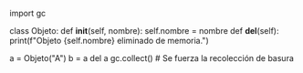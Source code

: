 import gc

class Objeto:
    def __init__(self, nombre):
        self.nombre = nombre
    def __del__(self):
        print(f"Objeto {self.nombre} eliminado de memoria.")

a = Objeto("A")
b = a
del a
gc.collect()  # Se fuerza la recolección de basura
